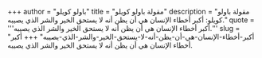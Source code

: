+++
author = "باولو كويلو"
title = "مقولة باولو كويلو"
description = "مقولة باولو كويلو: أكبر أخطاء الإنسان هي أن يظن أنه لا يستحق الخير والشر الذي يصيبه."
quote = '''أكبر أخطاء الإنسان هي أن يظن أنه لا يستحق الخير والشر الذي يصيبه.''' 
slug = "أكبر-أخطاء-الإنسان-هي-أن-يظن-أنه-لا-يستحق-الخير-والشر-الذي-يصيبه"
+++
أكبر أخطاء الإنسان هي أن يظن أنه لا يستحق الخير والشر الذي يصيبه.
